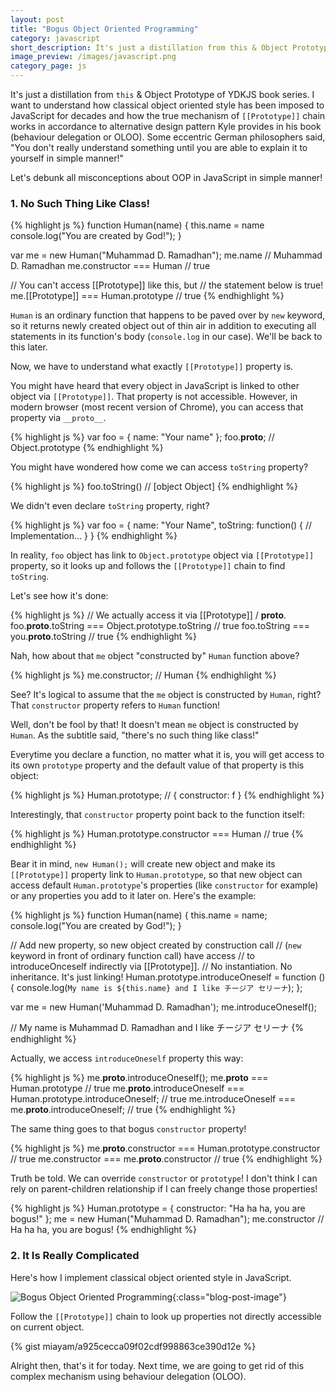 ```yaml
---
layout: post
title: "Bogus Object Oriented Programming"
category: javascript
short_description: It's just a distillation from this & Object Prototype of YDKJS book series.
image_preview: /images/javascript.png
category_page: js
---
```


It's just a distillation from `this` & Object Prototype of YDKJS book series. I want to
understand how classical object oriented style has been imposed to JavaScript for decades
and how the true mechanism of `[[Prototype]]` chain works in accordance to alternative
design pattern Kyle provides in his book (behaviour delegation or OLOO). Some eccentric
German philosophers said, "You don't really understand something until you are able to
explain it to yourself in simple manner!"

Let's debunk all misconceptions about OOP in JavaScript in simple manner!

### 1. No Such Thing Like Class!

{% highlight js %}
  function Human(name) {
    this.name = name
    console.log("You are created by God!");
  }

  var me = new Human("Muhammad D. Ramadhan");
  me.name // Muhammad D. Ramadhan
  me.constructor === Human // true

  // You can't access [[Prototype]] like this, but
  // the statement below is true!
  me.[[Prototype]] === Human.prototype // true
{% endhighlight %}

`Human` is an ordinary function that happens to be paved over by `new` keyword, so
it returns newly created object out of thin air in addition to executing all
statements in its function's body (`console.log` in our case). We'll be back to
this later.

Now, we have to understand what exactly `[[Prototype]]` property is.

You might have heard that every object in JavaScript is linked to other object
via `[[Prototype]]`. That property is not accessible. However, in modern
browser (most recent version of Chrome), you can access that property via
`__proto__`.

{% highlight js %}
  var foo = { name: "Your name" };
  foo.__proto__; // Object.prototype
{% endhighlight %}

You might have wondered how come we can access `toString` property?

{% highlight js %}
  foo.toString() // [object Object]
{% endhighlight %}

We didn't even declare `toString` property, right?

{% highlight js %}
  var foo = { name: "Your Name", toString: function() { // Implementation... } }
{% endhighlight %}

In reality, `foo` object has link to `Object.prototype` object via `[[Prototype]]` property,
so it looks up and follows the `[[Prototype]]` chain to find `toString`.

Let's see how it's done:

{% highlight js %}
  // We actually access it via [[Prototype]] / __proto__.
  foo.__proto__.toString === Object.prototype.toString // true
  foo.toString === you.__proto__.toString // true
{% endhighlight %}

Nah, how about that `me` object "constructed by" `Human` function above?

{% highlight js %}
  me.constructor; // Human
{% endhighlight %}

See? It's logical to assume that the `me` object is constructed by `Human`, right?
That `constructor` property refers to `Human` function!

Well, don't be fool by that! It doesn't mean `me` object is constructed by `Human`.
As the subtitle said, "there's no such thing like class!"

Everytime you declare a function, no matter what it is, you will get access to
its own `prototype` property and the default value of that property is
this object:

{% highlight js %}
  Human.prototype;
  // { constructor: f }
{% endhighlight %}

Interestingly, that `constructor` property point back to the function itself:

{% highlight js %}
  Human.prototype.constructor === Human // true
{% endhighlight %}

Bear it in mind, `new Human();` will create new object and make its `[[Prototype]]`
property link to `Human.prototype`, so that new object can access default
`Human.prototype`'s properties (like `constructor` for example) or any properties
you add to it later on. Here's the example:

{% highlight js %}
  function Human(name) {
    this.name = name;
    console.log("You are created by God!");
  }

  // Add new property, so new object created by construction call
  // (`new` keyword in front of ordinary function call) have access
  // to introduceOnceself indirectly via [[Prototype]].
  // No instantiation. No inheritance. It's just linking!
  Human.prototype.introduceOneself = function () {
    console.log(`My name is ${this.name} and I like チージア セリーナ`);
  };

  var me = new Human('Muhammad D. Ramadhan');
  me.introduceOneself();

  // My name is Muhammad D. Ramadhan and I like チージア セリーナ
{% endhighlight %}

Actually, we access `introduceOneself` property this way:

{% highlight js %}
  me.__proto__.introduceOneself();
  me.__proto__ === Human.prototype // true
  me.__proto__.introduceOneself === Human.prototype.introduceOneself; // true
  me.introduceOneself === me.__proto__.introduceOneself; // true
{% endhighlight %}

The same thing goes to that bogus `constructor` property!

{% highlight js %}
  me.__proto__.constructor === Human.prototype.constructor // true
  me.constructor === me.__proto__.constructor // true
{% endhighlight %}

Truth be told. We can override `constructor` or `prototype`!
I don't think I can rely on parent-children relationship
if I can freely change those properties!

{% highlight js %}
  Human.prototype = { constructor: "Ha ha ha, you are bogus!" };
  me = new Human("Muhammad D. Ramadhan");
  me.constructor // Ha ha ha, you are bogus!
{% endhighlight %}


### 2. It Is Really Complicated

Here's how I implement classical object oriented style in JavaScript.

![Bogus Object Oriented Programming](https://i.imgur.com/pVxLX5s.png){:class="blog-post-image"}

Follow the `[[Prototype]]` chain to look up properties not directly accessible on current object.

{% gist miayam/a925cecca09f02cdf998863ce390d12e %}

Alright then, that's it for today. Next time, we are going to get rid of this complex
mechanism using behaviour delegation (OLOO).
